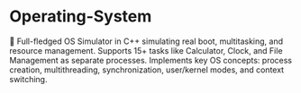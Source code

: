 # Operating-System
🚀 Full-fledged OS Simulator in C++ simulating real boot, multitasking, and resource management. Supports 15+ tasks like Calculator, Clock, and File Management as separate processes. Implements key OS concepts: process creation, multithreading, synchronization, user/kernel modes, and context switching.
